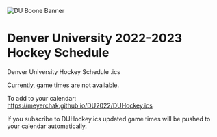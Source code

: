 ![DU Boone Banner](https://user-images.githubusercontent.com/8461530/164949195-fd5db2e8-02aa-496d-ac51-f9d4fa65c860.jpg)
# Denver University 2022-2023 Hockey Schedule
Denver University Hockey Schedule .ics 

Currently, game times are not available. 

To add to your calendar: https://meyerchak.github.io/DU2022/DUHockey.ics

If you subscribe to DUHockey.ics updated game times will be pushed to your calendar automatically.


